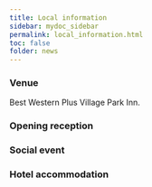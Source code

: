 ```yaml
---
title: Local information
sidebar: mydoc_sidebar
permalink: local_information.html
toc: false
folder: news
---
```

### Venue
Best Western Plus Village Park Inn.

### Opening reception

### Social event

### Hotel accommodation
